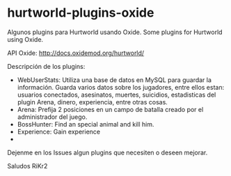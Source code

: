 # hurtworld-plugins-oxide
Algunos plugins para Hurtworld usando Oxide.
Some plugins for Hurtworld using Oxide.

API Oxide: http://docs.oxidemod.org/hurtworld/

Descripción de los plugins:

* WebUserStats: Utiliza una base de datos en MySQL para guardar la información. Guarda varios datos sobre los jugadores, entre ellos estan: usuarios conectados, asesinatos, muertes, suicidios, estadisticas del plugin Arena, dinero, experiencia, entre otras cosas.
* Arena: Prefija 2 posiciones en un campo de batalla creado por el administrador del juego. 
* BossHunter: Find an special animal and kill him.
* Experience: Gain experience
*

Dejenme en los Issues algun plugins que necesiten o deseen mejorar.

Saludos 
RiKr2

